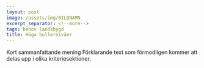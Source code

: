 ```yaml
---
layout: post
image: /assets/img/BILDNAMN
excerpt_separator: <!--more-->
tags: behov landsbygd
title: Höga bullernivåer
---
```

Kort sammanfattande mening <!--more-->
Förklarande text som förmodligen kommer att delas upp i olika kriteriesektioner.
